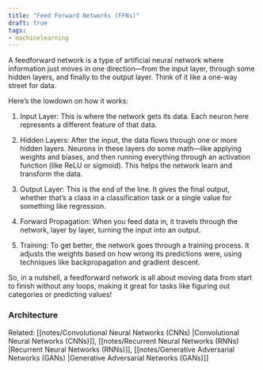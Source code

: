 ```yaml
---
title: "Feed Forward Networks (FFNs)"
draft: true
tags:
- machinelearning
---
```

A feedforward network is a type of artificial neural network where information just moves in one direction—from the input layer, through some hidden layers, and finally to the output layer. Think of it like a one-way street for data.

Here’s the lowdown on how it works:

1. Input Layer: This is where the network gets its data. Each neuron here represents a different feature of that data.

2. Hidden Layers: After the input, the data flows through one or more hidden layers. Neurons in these layers do some math—like applying weights and biases, and then running everything through an activation function (like ReLU or sigmoid). This helps the network learn and transform the data.

2. Output Layer: This is the end of the line. It gives the final output, whether that’s a class in a classification task or a single value for something like regression.

3. Forward Propagation: When you feed data in, it travels through the network, layer by layer, turning the input into an output.

4. Training: To get better, the network goes through a training process. It adjusts the weights based on how wrong its predictions were, using techniques like backpropagation and gradient descent.

So, in a nutshell, a feedforward network is all about moving data from start to finish without any loops, making it great for tasks like figuring out categories or predicting values!

### Architecture

Related: [[notes/Convolutional Neural Networks (CNNs) |Convolutional Neural Networks (CNNs)]], [[notes/Recurrent Neural Networks (RNNs) |Recurrent Neural Networks (RNNs)]], [[notes/Generative Adversarial Networks (GANs) |Generative Adversarial Networks (GANs)]]




